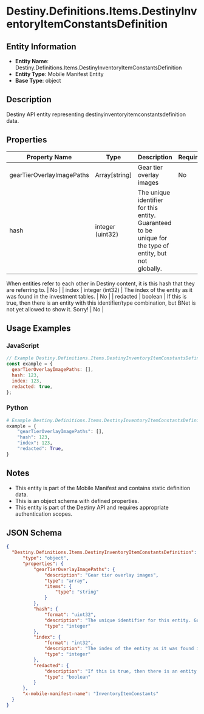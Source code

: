 # Destiny.Definitions.Items.DestinyInventoryItemConstantsDefinition

## Entity Information
- **Entity Name**: Destiny.Definitions.Items.DestinyInventoryItemConstantsDefinition
- **Entity Type**: Mobile Manifest Entity
- **Base Type**: object

## Description
Destiny API entity representing destinyinventoryitemconstantsdefinition data.

## Properties

| Property Name | Type | Description | Required |
|---------------|------|-------------|----------|
| gearTierOverlayImagePaths | Array[string] | Gear tier overlay images | No |
| hash | integer (uint32) | The unique identifier for this entity. Guaranteed to be unique for the type of entity, but not globally.
When entities refer to each other in Destiny content, it is this hash that they are referring to. | No |
| index | integer (int32) | The index of the entity as it was found in the investment tables. | No |
| redacted | boolean | If this is true, then there is an entity with this identifier/type combination, but BNet is not yet allowed to show it. Sorry! | No |

## Usage Examples

### JavaScript
```javascript
// Example Destiny.Definitions.Items.DestinyInventoryItemConstantsDefinition object
const example = {
  gearTierOverlayImagePaths: [],
  hash: 123,
  index: 123,
  redacted: true,
};
```

### Python
```python
# Example Destiny.Definitions.Items.DestinyInventoryItemConstantsDefinition object
example = {
    "gearTierOverlayImagePaths": [],
    "hash": 123,
    "index": 123,
    "redacted": True,
}
```

## Notes
- This entity is part of the Mobile Manifest and contains static definition data.
- This is an object schema with defined properties.
- This entity is part of the Destiny API and requires appropriate authentication scopes.

## JSON Schema
```json
{
  "Destiny.Definitions.Items.DestinyInventoryItemConstantsDefinition":   {
      "type": "object",
      "properties": {
          "gearTierOverlayImagePaths": {
              "description": "Gear tier overlay images",
              "type": "array",
              "items": {
                  "type": "string"
              }
          },
          "hash": {
              "format": "uint32",
              "description": "The unique identifier for this entity. Guaranteed to be unique for the type of entity, but not globally.\r\nWhen entities refer to each other in Destiny content, it is this hash that they are referring to.",
              "type": "integer"
          },
          "index": {
              "format": "int32",
              "description": "The index of the entity as it was found in the investment tables.",
              "type": "integer"
          },
          "redacted": {
              "description": "If this is true, then there is an entity with this identifier/type combination, but BNet is not yet allowed to show it. Sorry!",
              "type": "boolean"
          }
      },
      "x-mobile-manifest-name": "InventoryItemConstants"
  }
}
```
